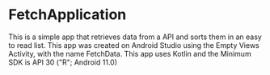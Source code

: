 # FetchApplication
This is a simple app that retrieves data from a API and sorts them in an easy to read list. This app was created on Android Studio using the Empty Views Activity, with the name FetchData. This app uses Kotlin and the Minimum SDK is API 30 ("R"; Android 11.0)
